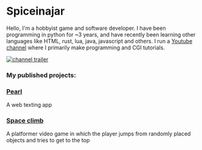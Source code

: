 # Spiceinajar

Hello, I'm a hobbyist game and software developer. I have been programming in python for ~3 years, and have recently been learning other languages like HTML, rust, lua, java, javascript and others. I run a [Youtube channel](https://www.youtube.com/@Spiceinajar/videos) where I primarily make programming and CGI tutorials.

[![channel trailer](http://img.youtube.com/vi/VFbXnSQaF4c/0.jpg)](https://www.youtube.com/watch?v=VFbXnSQaF4c)

### My published projects:
### [Pearl](https://spiceinajar.itch.io/pearl)
A web texting app

### [Space climb](https://spiceinajar.itch.io/space-climb)
A platformer video game in which the player jumps from randomly
placed objects and tries to get to the top
